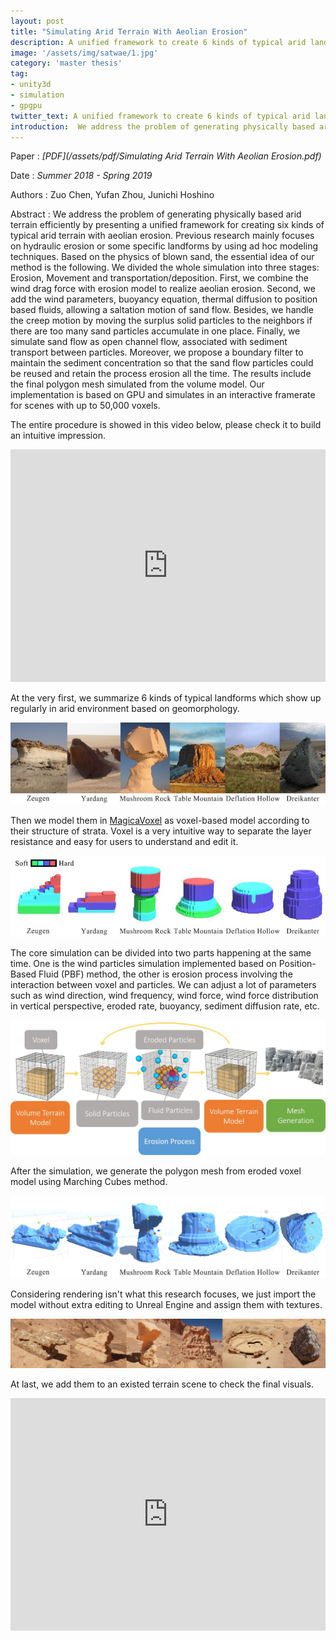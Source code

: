 ```yaml
---
layout: post
title: "Simulating Arid Terrain With Aeolian Erosion"
description: A unified framework to create 6 kinds of typical arid landform with wind erosion.
image: '/assets/img/satwae/1.jpg'
category: 'master thesis'
tag:
- unity3d
- simulation
- gpgpu
twitter_text: A unified framework to create 6 kinds of typical arid landform with wind erosion - Simulating Arid Terrain With Aeolian Erosion made by Lind Chen. 
introduction:  We address the problem of generating physically based arid terrain efficiently by presenting a unified framework for creating six kinds of typical arid terrain with wind erosion.
---
```


Paper : *[PDF](/assets/pdf/Simulating Arid Terrain With Aeolian Erosion.pdf)*

Date : *Summer 2018 - Spring 2019*

Authors : Zuo Chen, Yufan Zhou, Junichi Hoshino

Abstract : We address the problem of generating physically based arid terrain efficiently by presenting a unified framework for creating six kinds of typical arid terrain with aeolian erosion. Previous research mainly focuses on hydraulic erosion or some specific landforms by using ad hoc modeling techniques. Based on the physics of blown sand, the essential idea of our method is the following. We divided the whole simulation into three stages: Erosion, Movement and transportation/deposition. First, we combine the wind drag force with erosion model to realize aeolian erosion. Second, we add the wind parameters, buoyancy equation, thermal diffusion to position based fluids, allowing a saltation motion of sand flow. Besides, we handle the creep motion by moving the surplus solid particles to the neighbors if there are too many sand particles accumulate in one place. Finally, we simulate sand flow as open channel flow, associated with sediment transport between particles. Moreover, we propose a boundary filter to maintain the sediment concentration so that the sand flow particles could be reused and retain the process erosion all the time. The results include the final polygon mesh simulated from the volume model. Our implementation is based on GPU and simulates in an interactive framerate for scenes with up to 50,000 voxels.

The entire procedure is showed in this video below, please check it to build an intuitive impression.
<iframe width="100%" height="372vh" src="https://www.youtube.com/embed/WnHBYLmMpIw" frameborder="0" allowfullscreen></iframe>

At the very first, we summarize 6 kinds of typical landforms which show up regularly in arid environment based on geomorphology.

![](/assets/img/satwae/2.jpg)

Then we model them in [MagicaVoxel](https://ephtracy.github.io/) as voxel-based model according to their structure of strata. Voxel is a very intuitive way to separate the layer resistance and easy for users to understand and edit it.

![](/assets/img/satwae/3.jpg)

The core simulation can be divided into two parts happening at the same time. One is the wind particles simulation implemented based on Position-Based Fluid (PBF) method, the other is erosion process involving the interaction between voxel and particles. We can adjust a lot of parameters such as wind direction, wind frequency, wind force, wind force distribution in vertical perspective, eroded rate, buoyancy, sediment diffusion rate, etc. 

![](/assets/img/satwae/4.jpg)

After the simulation, we generate the polygon mesh from eroded voxel model using Marching Cubes method. 

![](/assets/img/satwae/5.jpg)

Considering rendering isn't what this research focuses,  we just import the model without extra editing to Unreal Engine and assign them with textures.

![](/assets/img/satwae/6.jpg)

At last, we add them to an existed terrain scene to check the final visuals.

<iframe width="100%" height="372vh" src="https://www.youtube.com/embed/-J3FovkvftU" frameborder="0" allowfullscreen></iframe>

